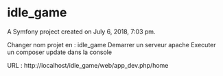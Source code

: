 idle_game
=========

A Symfony project created on July 6, 2018, 7:03 pm.

Changer nom projet en : idle_game
Demarrer un serveur apache
Executer un composer update dans la console

URL : http://localhost/idle_game/web/app_dev.php/home